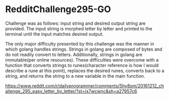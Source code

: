 # RedditChallenge295-GO
Challenge was as follows: input string and desired output string are provided.  The input string is morphed letter by letter and printed to the terminal until the input matches desired output.

The only major difficulty presented by this challenge was the manner in which golang handles strings.  Strings in golang are composed of bytes and do not readily convert to letters.  Additionally, strings in golang are immutable(per online resources).  These difficulties were overcome with a function that converts strings to runes(character reference is how I would describe a rune at this point), replaces the desired runes, converts back to a string, and returns the string to a new variable in the main function.


https://www.reddit.com/r/dailyprogrammer/comments/5hy8sm/20161212_challenge_295_easy_letter_by_letter/?st=ix7wcwnc&sh=a27957c6
